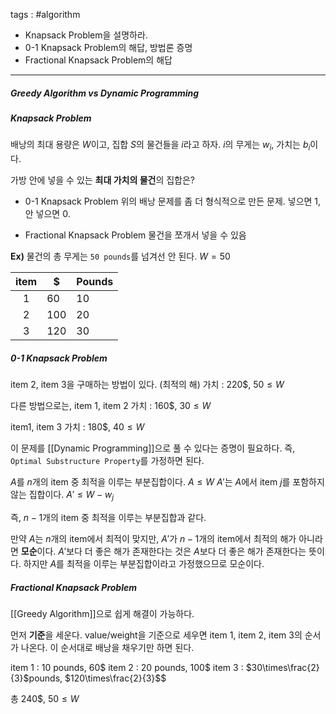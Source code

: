 tags : #algorithm 
- Knapsack Problem을 설명하라.
- 0-1 Knapsack Problem의 해답, 방법론 증명
- Fractional Knapsack Problem의 해답

---
##### Greedy Algorithm vs Dynamic Programming

##### Knapsack Problem
배낭의 최대 용량은 $W$이고, 집합 $S$의 물건들을 $i$라고 하자.
$i$의 무게는 $w_i$, 가치는 $b_i$이다.

가방 안에 넣을 수 있는 **최대 가치의 물건**의 집합은?

- 0-1 Knapsack Problem
	위의 배낭 문제를 좀 더 형식적으로 만든 문제. 넣으면 1, 안 넣으면 0.

- Fractional Knapsack Problem
	물건을 쪼개서 넣을 수 있음

**Ex)** 물건의 총 무게는 `50 pounds`를 넘겨선 안 된다. $W=50$

| item | $     | Pounds |
|:----:| ----- | ------ |
| $1$  | $60$  | $10$   |
| $2$  | $100$ | $20$   |
| $3$  | $120$ | $30$   |

##### 0-1 Knapsack Problem
item 2, item 3을 구매하는 방법이 있다. (최적의 해)
가치 : $220$$, $50\leq W$

다른 방법으로는,
item 1, item 2
가치 : $160$$, $30\leq W$

item1, item 3
가치 : $180$$, $40\leq W$

이 문제를 [[Dynamic Programming]]으로 풀 수 있다는 증명이 필요하다.
즉, `Optimal Substructure Property`를 가정하면 된다.

$A$를 $n$개의 item 중 최적을 이루는 부분집합이다. $A\leq W$
$A'$는 $A$에서 item $j$를 포함하지 않는 집합이다. $A'\leq W-w_j$

즉, $n-1$개의 item 중 최적을 이루는 부분집합과 같다.

만약 $A$는 $n$개의 item에서 최적이 맞지만, $A'$가 $n-1$개의 item에서 최적의 해가 아니라면 **모순**이다. $A'$보다 더 좋은 해가 존재한다는 것은 $A$보다 더 좋은 해가 존재한다는 뜻이다. 하지만 $A$를 최적을 이루는 부분집합이라고 가정했으므로 모순이다.

##### Fractional Knapsack Problem
[[Greedy Algorithm]]으로 쉽게 해결이 가능하다.

먼저 **기준**을 세운다. $\text{value}/\text{weight}$을 기준으로 세우면 item 1, item 2, item 3의 순서가 나온다. 이 순서대로 배낭을 채우기만 하면 된다.

item 1 : $10$ pounds, $60$$
item 2 : $20$ pounds, $100$$
item 3 : $30\times\frac{2}{3}$pounds, $120\times\frac{2}{3}$$

총 $240$$, $50\leq W$
